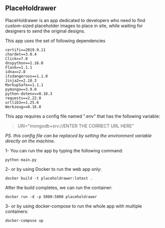 ## PlaceHoldrawer
PlaceHoldrawer is an app dedicated to developers who need to find custom-sized placeholder images to place in site, while waiting for designers to send the original designs.

This app uses the set of following dependencies

    certifi==2019.9.11
    chardet==3.0.4
    Click==7.0
    dnspython==1.16.0
    Flask==1.1.1
    idna==2.8
    itsdangerous==1.1.0
    Jinja2==2.10.3
    MarkupSafe==1.1.1
    pymongo==3.9.0
    python-dotenv==0.10.3
    requests==2.22.0
    urllib3==1.25.6
    Werkzeug==0.16.0
    
This app requires a config file named ".env" that has the following variable:

> URI="mongodb+srv://ENTER THE CORRECT URL HERE"

*PS. this config file can be replaced by setting the environment variable directly on the machine.* 

1- You can run the app by typing the following command:

    python main.py
2- or by using Docker to run the web app only:

    docker build -t placeholdrawer:latest .
 
 After the build completes, we can run the container:

    docker run -d -p 5000:5000 placeholdrawer

3- or by using docker-compose to run the whole app with multiple containers:

    docker-compose up
